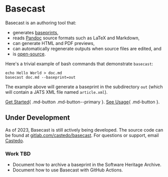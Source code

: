# Basecast

Basecast is an authoring tool that:

* generates [baseprints](https://perm.pub/H5NOlCVM9P5Vv4LbeuwJsaME8kM),
* reads [Pandoc](https://pandoc.org) source formats such as LaTeX and Markdown,
* can generate HTML and PDF previews,
* can automatically regenerate outputs when source files are edited, and
* is [open-source](https://gitlab.com/castedo/basecast).

Here's a trivial example of bash commands that demonstrate `basecast`:

```
echo Hello World > doc.md
basecast doc.md --baseprint=out
```

The example above will generate a baseprint in the subdirectory `out`
 (which will contain a JATS XML file named `article.xml`).

[Get Started](start.md){ .md-button .md-button--primary }.
[See Usage](usage.md){ .md-button }.


## Under Development

As of 2023, Basecast is still actively being developed.
The source code can be found at
 [gitlab.com/castedo/basecast](https://gitlab.com/castedo/basecast).
For questions or support, email [Castedo](mailto:castedo@castedo.com).

### Work TBD

* Document how to archive a baseprint in the Software Heritage Archive.
* Document how to use Basecast with GitHub Actions.
